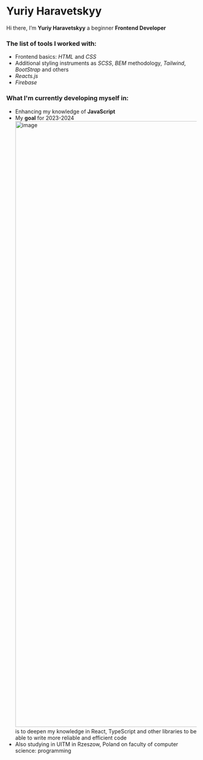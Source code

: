 # Yuriy Haravetskyy

Hi there, I’m **Yuriy Haravetskyy** a beginner **Frontend Developer**

### The list of tools I worked with:

- Frontend basics: _HTML_ and _CSS_
- Additional styling instruments as _SCSS_, _BEM_ methodology, _Tailwind_, _BootStrap_ and others
- _Reacts.js_
- _Firebase_

### What I'm currently developing myself in:

- Enhancing my knowledge of **JavaScript**
- My **goal** for 2023-2024 <img width="1602" alt="image" src="https://github.com/haravetskyy/haravetskyy/assets/56477764/4b3bdf32-0df6-4f34-9198-16cd6f17f471">
is to deepen my knowledge in React, TypeScript and other libraries to be able to write more reliable and efficient code
- Also studying in UITM in Rzeszow, Poland on faculty of computer science: programming

